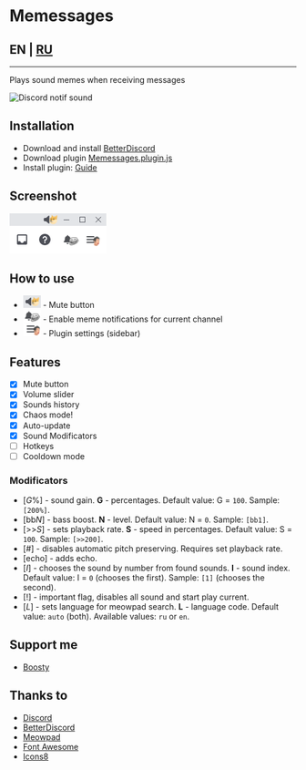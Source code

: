 # Memessages

## EN | [RU](./README.ru.md)

___

Plays sound memes when receiving messages

![Discord notif sound](https://media.tenor.com/G0_iwgQayKoAAAAd/discord-discord-notif-sound.gif)

## Installation
- Download and install [BetterDiscord](https://betterdiscord.app/)
- Download plugin [Memessages.plugin.js](https://raw.githubusercontent.com/Greezor/DiscordMemessages/master/Memessages.plugin.js)
- Install plugin: [Guide](https://docs.betterdiscord.app/users/guides/installing-addons)

## Screenshot
![Screenshot](./readme-assets/screenshot.png)

## How to use
- ![Mute](./readme-assets/mute.png) - Mute button
- ![Channel](./readme-assets/channel.png) - Enable meme notifications for current channel
- ![Menu](./readme-assets/menu.png) - Plugin settings (sidebar)

## Features
- [x] Mute button 
- [x] Volume slider
- [x] Sounds history
- [x] Chaos mode!
- [x] Auto-update
- [x] Sound Modificators
- [ ] Hotkeys
- [ ] Cooldown mode

### Modificators

- [*G*%] - sound gain. **G** - percentages. Default value: G = `100`. Sample: `[200%]`.
- [bb*N*] - bass boost. **N** - level. Default value: N = `0`. Sample: `[bb1]`.
- [>>*S*] - sets playback rate. **S** - speed in percentages. Default value: S = `100`. Sample: `[>>200]`.
- [#] - disables automatic pitch preserving. Requires set playback rate.
- [echo] - adds echo.
- [*I*] - chooses the sound by number from found sounds. **I** - sound index. Default value: I = `0` (chooses the first). Sample: `[1]` (chooses the second).
- [!] - important flag, disables all sound and start play current.
- [*L*] - sets language for meowpad search. **L** - language code. Default value: `auto` (both). Available values: `ru` or `en`.

## Support me
- [Boosty](https://boosty.to/greezor)

## Thanks to
- [Discord](https://discord.com/)
- [BetterDiscord](https://betterdiscord.app/)
- [Meowpad](https://meowpad.me/)
- [Font Awesome](https://fontawesome.com/)
- [Icons8](https://icons8.com/)